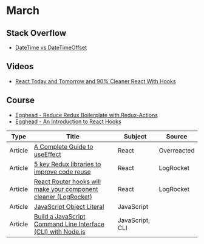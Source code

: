 # March

## Stack Overflow
- [DateTime vs DateTimeOffset](https://stackoverflow.com/questions/4331189/datetime-vs-datetimeoffset)

## Videos
- [React Today and Tomorrow and 90% Cleaner React With Hooks](https://www.youtube.com/watch?v=dpw9EHDh2bM)

## Course
- [Egghead - Reduce Redux Boilerplate with Redux-Actions](https://egghead.io/courses/reduce-redux-boilerplate-with-redux-actions)
- [Egghead - An Introduction to React Hooks](https://egghead.io/playlists/an-introduction-to-react-hooks-78da2b22)

| Type | Title | Subject | Source |
|------|-------|---------|--------|
|Article|[A Complete Guide to useEffect](https://overreacted.io/a-complete-guide-to-useeffect/)|React|Overreacted|
|Article|[5 key Redux libraries to improve code reuse](https://blog.logrocket.com/5-redux-libraries-to-improve-code-reuse-9f93eaceaa83/)|React|LogRocket|
|Article|[React Router hooks will make your component cleaner (LogRocket)](https://blog.logrocket.com/react-router-hooks-will-make-your-component-cleaner/)|React|LogRocket|
|Article|[JavaScript Object Literal](https://www.dyn-web.com/tutorials/object-literal/)|JavaScript||
|Article|[Build a JavaScript Command Line Interface (CLI) with Node.js](https://www.sitepoint.com/javascript-command-line-interface-cli-node-js/)|JavaScript, CLI||
